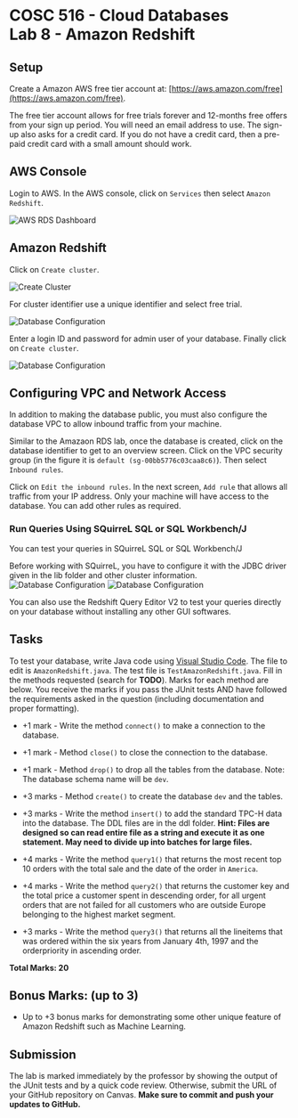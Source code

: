 # COSC 516 - Cloud Databases<br/>Lab 8 - Amazon Redshift

## Setup

Create a Amazon AWS free tier account at: [https://aws.amazon.com/free](https://aws.amazon.com/free).

The free tier account allows for free trials forever and 12-months free offers from your sign up period. You will need an email address to use. The sign-up also asks for a credit card. If you do not have a credit card, then a pre-paid credit card with a small amount should work.

## AWS Console

Login to AWS. In the AWS console, click on `Services` then select `Amazon Redshift`.


![AWS RDS Dashboard](https://github.com/JumarAlam/COSC516Redshift/blob/master/img/Screenshot%20(12).png)

## Amazon Redshift

Click on `Create cluster`. 

<img src="https://github.com/JumarAlam/COSC516Redshift/blob/master/img/Screenshot%20(13).png" alt="Create Cluster">

For cluster identifier use a unique identifier and select free trial. 

<img src="https://github.com/JumarAlam/COSC516Redshift/blob/master/img/Screenshot%20(14).png" alt="Database Configuration" >

Enter a login ID and password for admin user of your database. Finally click on `Create cluster`.

<img src="https://github.com/JumarAlam/COSC516Redshift/blob/master/img/Screenshot%20(15).png" alt="Database Configuration" >



## Configuring VPC and Network Access

In addition to making the database public, you must also configure the database VPC to allow inbound traffic from your machine. 

Similar to the Amazaon RDS lab, once the database is created, click on the database identifier to get to an overview screen. Click on the VPC security group (in the figure it is `default (sg-00bb5776c03caa8c6)`). Then select `Inbound rules`. 

Click on `Edit the inbound rules`. In the next screen, `Add rule` that allows all traffic from your IP address. Only your machine will have access to the database. You can add other rules as required.


### Run Queries Using SQuirreL SQL or SQL Workbench/J

You can test your queries in SQuirreL SQL or SQL Workbench/J

Before working with SQuirreL, you have to configure it with the JDBC driver given in the lib folder and other cluster information.
<img src="https://github.com/JumarAlam/COSC516Redshift/blob/master/img/Screenshot%20(20).png" alt="Database Configuration" >
<img src="https://github.com/JumarAlam/COSC516Redshift/blob/master/img/Screenshot%20(21).png" alt="Database Configuration" >

You can also use the Redshift Query Editor V2 to test your queries directly on your database without installing any other GUI softwares.


## Tasks

To test your database, write Java code using [Visual Studio Code](https://code.visualstudio.com/). The file to edit is `AmazonRedshift.java`.  The test file is `TestAmazonRedshift.java`.  Fill in the methods requested (search for **TODO**).  Marks for each method are below.  You receive the marks if you pass the JUnit tests AND have followed the requirements asked in the question (including documentation and proper formatting).

- +1 mark - Write the method `connect()` to make a connection to the database. 
- +1 mark - Method `close()` to close the connection to the database.
- +1 mark - Method `drop()` to drop all the tables from the database. Note: The database schema name will be `dev`. 
- +3 marks - Method `create()` to create the database `dev` and the tables. 

- +3 marks - Write the method  `insert()` to add the standard TPC-H data into the database. The DDL files are in the ddl folder. **Hint: Files are designed so can read entire file as a string and execute it as one statement. May need to divide up into batches for large files.**

- +4 marks - Write the method `query1()` that returns the most recent top 10 orders with the total sale and the date of the order in `America`.

- +4 marks - Write the method `query2()` that returns the customer key and the total price a customer spent in descending order, for all urgent orders that are not failed for all customers who are outside Europe belonging to the highest market segment.

- +3 marks - Write the method `query3()` that returns all the lineitems that was ordered within the six years from January 4th, 1997 and the orderpriority in ascending order.

**Total Marks: 20**

## Bonus Marks: (up to 3)

- Up to +3 bonus marks for demonstrating some other unique feature of Amazon Redshift such as Machine Learning.

## Submission

The lab is marked immediately by the professor by showing the output of the JUnit tests and by a quick code review.  Otherwise, submit the URL of your GitHub repository on Canvas. **Make sure to commit and push your updates to GitHub.**


